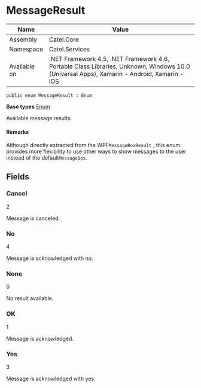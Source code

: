 

# MessageResult

Name|Value
---|---
Assembly|Catel.Core
Namespace|Catel.Services
Available on|.NET Framework 4.5, .NET Framework 4.6, Portable Class Libraries, Unknown, Windows 10.0 (Universal Apps), Xamarin - Android, Xamarin - iOS

```
public enum MessageResult : Enum
```

**Base types**
[Enum]()


Available message results.

#### Remarks

Although directly extracted from the WPF`MessageBoxResult` , this enum provides more flexibility to use other ways to show messages to the user instead of the default`MessageBox`.



## Fields

### Cancel
2

Message is canceled.



### No
4

Message is acknowledged with no.



### None
0

No result available.



### OK
1

Message is acknowledged.



### Yes
3

Message is acknowledged with yes.




